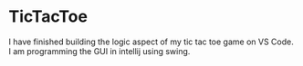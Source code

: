 # TicTacToe
I have finished building the logic aspect of my tic tac toe game on VS Code. I am programming the GUI in intellij using swing.
